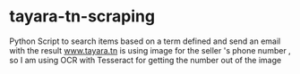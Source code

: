 # tayara-tn-scraping
Python Script to search items based on a term defined and send an email with the result
www.tayara.tn is using image for the seller 's phone number , so I am using OCR with Tesseract for getting the number out of the image
